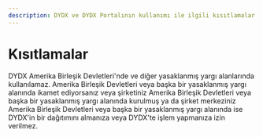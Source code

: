 ```yaml
---
description: DYDX ve DYDX Portalının kullanımı ile ilgili kısıtlamalar.
---
```


# Kısıtlamalar

DYDX Amerika Birleşik Devletleri'nde ve diğer yasaklanmış yargı alanlarında kullanılamaz. Amerika Birleşik Devletleri veya başka bir yasaklanmış yargı alanında ikamet ediyorsanız veya şirketiniz Amerika Birleşik Devletleri veya başka bir yasaklanmış yargı alanında kurulmuş ya da şirket merkeziniz Amerika Birleşik Devletleri veya başka bir yasaklanmış yargı alanında ise DYDX'in bir dağıtımını almanıza veya DYDX'te işlem yapmanıza izin verilmez.

